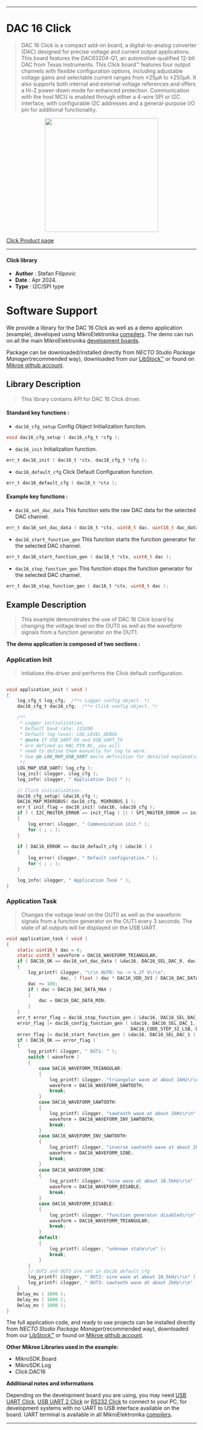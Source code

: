
---
# DAC 16 Click

> DAC 16 Click is a compact add-on board, a digital-to-analog converter (DAC) designed for precise voltage and current output applications. This board features the DAC63204-Q1, an automotive-qualified 12-bit DAC from Texas Instruments. This Click board™ features four output channels with flexible configuration options, including adjustable voltage gains and selectable current ranges from ±25μA to ±250μA. It also supports both internal and external voltage references and offers a Hi-Z power-down mode for enhanced protection. Communication with the host MCU is enabled through either a 4-wire SPI or I2C interface, with configurable I2C addresses and a general-purpose I/O pin for additional functionality.

<p align="center">
  <img src="https://download.mikroe.com/images/click_for_ide/dac16_click.png" height=300px>
</p>

[Click Product page](https://www.mikroe.com/dac-16-click)

---


#### Click library

- **Author**        : Stefan Filipovic
- **Date**          : Apr 2024.
- **Type**          : I2C/SPI type


# Software Support

We provide a library for the DAC 16 Click
as well as a demo application (example), developed using MikroElektronika
[compilers](https://www.mikroe.com/necto-studio).
The demo can run on all the main MikroElektronika [development boards](https://www.mikroe.com/development-boards).

Package can be downloaded/installed directly from *NECTO Studio Package Manager*(recommended way), downloaded from our [LibStock&trade;](https://libstock.mikroe.com) or found on [Mikroe github account](https://github.com/MikroElektronika/mikrosdk_click_v2/tree/master/clicks).

## Library Description

> This library contains API for DAC 16 Click driver.

#### Standard key functions :

- `dac16_cfg_setup` Config Object Initialization function.
```c
void dac16_cfg_setup ( dac16_cfg_t *cfg );
```

- `dac16_init` Initialization function.
```c
err_t dac16_init ( dac16_t *ctx, dac16_cfg_t *cfg );
```

- `dac16_default_cfg` Click Default Configuration function.
```c
err_t dac16_default_cfg ( dac16_t *ctx );
```

#### Example key functions :

- `dac16_set_dac_data` This function sets the raw DAC data for the selected DAC channel.
```c
err_t dac16_set_dac_data ( dac16_t *ctx, uint8_t dac, uint16_t dac_data );
```

- `dac16_start_function_gen` This function starts the function generator for the selected DAC channel.
```c
err_t dac16_start_function_gen ( dac16_t *ctx, uint8_t dac );
```

- `dac16_stop_function_gen` This function stops the function generator for the selected DAC channel.
```c
err_t dac16_stop_function_gen ( dac16_t *ctx, uint8_t dac );
```

## Example Description

> This example demonstrates the use of DAC 16 Click board by changing the voltage level
on the OUT0 as well as the waveform signals from a function generator on the OUT1.

**The demo application is composed of two sections :**

### Application Init

> Initializes the driver and performs the Click default configuration.

```c

void application_init ( void )
{
    log_cfg_t log_cfg;  /**< Logger config object. */
    dac16_cfg_t dac16_cfg;  /**< Click config object. */

    /** 
     * Logger initialization.
     * Default baud rate: 115200
     * Default log level: LOG_LEVEL_DEBUG
     * @note If USB_UART_RX and USB_UART_TX 
     * are defined as HAL_PIN_NC, you will 
     * need to define them manually for log to work. 
     * See @b LOG_MAP_USB_UART macro definition for detailed explanation.
     */
    LOG_MAP_USB_UART( log_cfg );
    log_init( &logger, &log_cfg );
    log_info( &logger, " Application Init " );

    // Click initialization.
    dac16_cfg_setup( &dac16_cfg );
    DAC16_MAP_MIKROBUS( dac16_cfg, MIKROBUS_1 );
    err_t init_flag = dac16_init( &dac16, &dac16_cfg );
    if ( ( I2C_MASTER_ERROR == init_flag ) || ( SPI_MASTER_ERROR == init_flag ) )
    {
        log_error( &logger, " Communication init." );
        for ( ; ; );
    }
    
    if ( DAC16_ERROR == dac16_default_cfg ( &dac16 ) )
    {
        log_error( &logger, " Default configuration." );
        for ( ; ; );
    }

    log_info( &logger, " Application Task " );
}

```

### Application Task

> Changes the voltage level on the OUT0 as well as the waveform signals from a function
generator on the OUT1 every 3 seconds. The state of all outputs will be displayed on the USB UART.

```c
void application_task ( void )
{
    static uint16_t dac = 0;
    static uint8_t waveform = DAC16_WAVEFORM_TRIANGULAR;
    if ( DAC16_OK == dac16_set_dac_data ( &dac16, DAC16_SEL_DAC_0, dac ) )
    {
        log_printf( &logger, "\r\n OUT0: %u -> %.2f V\r\n", 
                    dac, ( float ) dac * DAC16_VDD_3V3 / DAC16_DAC_DATA_MAX );
        dac += 100;
        if ( dac > DAC16_DAC_DATA_MAX )
        {
            dac = DAC16_DAC_DATA_MIN;
        }
    }
    err_t error_flag = dac16_stop_function_gen ( &dac16, DAC16_SEL_DAC_1 );
    error_flag |= dac16_config_function_gen ( &dac16, DAC16_SEL_DAC_1, waveform,
                                              DAC16_CODE_STEP_32_LSB, DAC16_SLEW_RATE_4_US );
    error_flag |= dac16_start_function_gen ( &dac16, DAC16_SEL_DAC_1 );
    if ( DAC16_OK == error_flag )
    {
        log_printf( &logger, " OUT1: " );
        switch ( waveform )
        {
            case DAC16_WAVEFORM_TRIANGULAR:
            {
                log_printf( &logger, "triangular wave at about 1kHz\r\n" );
                waveform = DAC16_WAVEFORM_SAWTOOTH;
                break;
            }
            case DAC16_WAVEFORM_SAWTOOTH:
            {
                log_printf( &logger, "sawtooth wave at about 2kHz\r\n" );
                waveform = DAC16_WAVEFORM_INV_SAWTOOTH;
                break;
            }
            case DAC16_WAVEFORM_INV_SAWTOOTH:
            {
                log_printf( &logger, "inverse sawtooth wave at about 2kHz\r\n" );
                waveform = DAC16_WAVEFORM_SINE;
                break;
            }
            case DAC16_WAVEFORM_SINE:
            {
                log_printf( &logger, "sine wave at about 10.5kHz\r\n" );
                waveform = DAC16_WAVEFORM_DISABLE;
                break;
            }
            case DAC16_WAVEFORM_DISABLE:
            {
                log_printf( &logger, "function generator disabled\r\n" );
                waveform = DAC16_WAVEFORM_TRIANGULAR;
                break;
            }
            default:
            {
                log_printf( &logger, "unknown state\r\n" );
                break;
            }
        }
        // OUT2 and OUT3 are set in dac16_default_cfg
        log_printf( &logger, " OUT2: sine wave at about 10.5kHz\r\n" );
        log_printf( &logger, " OUT3: sawtooth wave at about 2kHz\r\n" );
    }
    Delay_ms ( 1000 );
    Delay_ms ( 1000 );
    Delay_ms ( 1000 );
}
```

The full application code, and ready to use projects can be installed directly from *NECTO Studio Package Manager*(recommended way), downloaded from our [LibStock&trade;](https://libstock.mikroe.com) or found on [Mikroe github account](https://github.com/MikroElektronika/mikrosdk_click_v2/tree/master/clicks).

**Other Mikroe Libraries used in the example:**

- MikroSDK.Board
- MikroSDK.Log
- Click.DAC16

**Additional notes and informations**

Depending on the development board you are using, you may need
[USB UART Click](https://www.mikroe.com/usb-uart-click),
[USB UART 2 Click](https://www.mikroe.com/usb-uart-2-click) or
[RS232 Click](https://www.mikroe.com/rs232-click) to connect to your PC, for
development systems with no UART to USB interface available on the board. UART
terminal is available in all MikroElektronika
[compilers](https://shop.mikroe.com/compilers).

---
